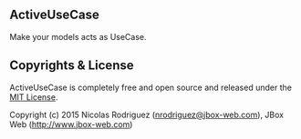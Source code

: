 ## ActiveUseCase

Make your models acts as UseCase.

## Copyrights & License

ActiveUseCase is completely free and open source and released under the [MIT License](https://github.com/jbox-web/active_use_case/blob/master/LICENSE).

Copyright (c) 2015 Nicolas Rodriguez (nrodriguez@jbox-web.com), JBox Web (http://www.jbox-web.com)
